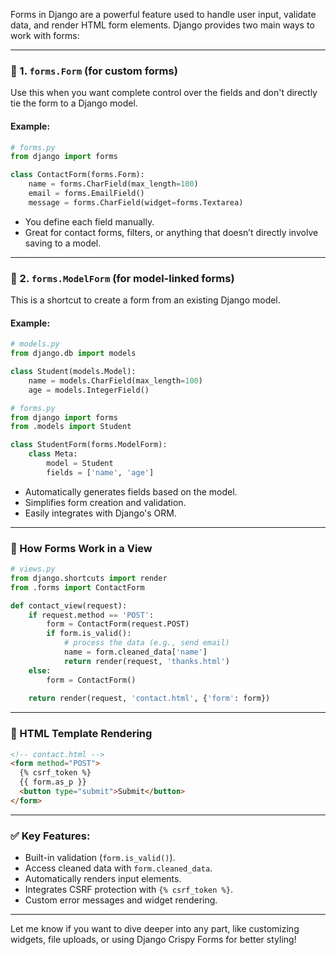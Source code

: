 Forms in Django are a powerful feature used to handle user input, validate data, and render HTML form elements. Django provides two main ways to work with forms:

---

### 🔹 1. **`forms.Form` (for custom forms)**
Use this when you want complete control over the fields and don't directly tie the form to a Django model.

#### Example:
```python
# forms.py
from django import forms

class ContactForm(forms.Form):
    name = forms.CharField(max_length=100)
    email = forms.EmailField()
    message = forms.CharField(widget=forms.Textarea)
```

- You define each field manually.
- Great for contact forms, filters, or anything that doesn’t directly involve saving to a model.

---

### 🔹 2. **`forms.ModelForm` (for model-linked forms)**
This is a shortcut to create a form from an existing Django model.

#### Example:
```python
# models.py
from django.db import models

class Student(models.Model):
    name = models.CharField(max_length=100)
    age = models.IntegerField()

# forms.py
from django import forms
from .models import Student

class StudentForm(forms.ModelForm):
    class Meta:
        model = Student
        fields = ['name', 'age']
```

- Automatically generates fields based on the model.
- Simplifies form creation and validation.
- Easily integrates with Django's ORM.

---

### 🔸 How Forms Work in a View

```python
# views.py
from django.shortcuts import render
from .forms import ContactForm

def contact_view(request):
    if request.method == 'POST':
        form = ContactForm(request.POST)
        if form.is_valid():
            # process the data (e.g., send email)
            name = form.cleaned_data['name']
            return render(request, 'thanks.html')
    else:
        form = ContactForm()
    
    return render(request, 'contact.html', {'form': form})
```

---

### 🔸 HTML Template Rendering

```html
<!-- contact.html -->
<form method="POST">
  {% csrf_token %}
  {{ form.as_p }}
  <button type="submit">Submit</button>
</form>
```

---

### ✅ Key Features:
- Built-in validation (`form.is_valid()`).
- Access cleaned data with `form.cleaned_data`.
- Automatically renders input elements.
- Integrates CSRF protection with `{% csrf_token %}`.
- Custom error messages and widget rendering.

---

Let me know if you want to dive deeper into any part, like customizing widgets, file uploads, or using Django Crispy Forms for better styling!